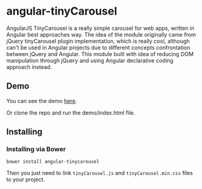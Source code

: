 # angular-tinyCarousel

AngularJS TinyCarousel is a really simple carousel for web apps, written in Angular best approaches way. 
The idea of the module originally came from jQuery tinyCarousel plugin implementation, which is really cool, 
although can't be used in Angular projects due to different concepts confrontation between jQuery and Angular. 
This module built with idea of reducing DOM manipulation through jQuery and using Angular declarative coding approach instead.

## Demo

You can see the demo [here](http://yborunov.github.io/angular-tinyCarousel/repo/demo/).

Or clone the repo and run the demo/index.html file.

## Installing

### Installing via Bower

```
bower install angular-tinycarousel
```

Then you just need to link `tinyCarousel.js` and `tinyCarousel.min.css` files to your project.
